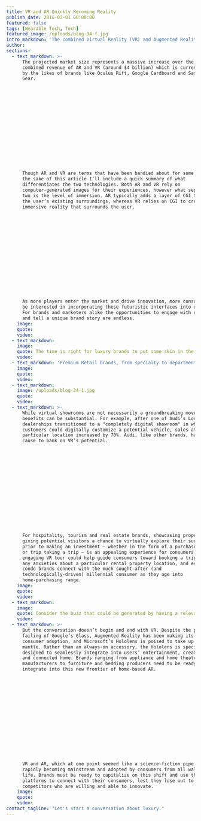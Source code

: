 ```yaml
---
title: VR and AR Quickly Becoming Reality
publish_date: 2016-03-01 00:00:00
featured: false
tags: [Wearable Tech, Tech]
featured_image: /uploads/blog-34-f.jpg
intro_markdown: 'The combined Virtual Reality (VR) and Augmented Reality (AR) markets are projected to generate around $150 billion dollars a year by 2020, according to a forecast by Digi-Capital. How can brands make the most of this opportunity?​'
author:
sections:
  - text_markdown: >-
      The projected market size represents a massive increase over the current
      combined revenue of AR and VR (around $4 billion) which is currently driven
      by the likes of brands like Oculus Rift, Google Cardboard and Samsung’s VR
      Gear.

















      Though AR and VR are terms that have been bandied about for some time, for
      the sake of this article I’ll include a quick summary of what
      differentiates the two technologies. Both AR and VR rely on
      computer-generated images for their experiences, however what separates the
      two is the level of immersion. AR typically adds a layer of CGI to enhance
      the user’s existing surroundings, whereas VR relies on CGI to create an
      immersive reality that surrounds the user.

















      As more players enter the market and drive innovation, more consumers will
      be interested in incorporating these futuristic interfaces into daily life.
      For brands and marketers alike the opportunities to engage with consumers
      and tell a unique brand story are endless.​
    image:
    quote:
    video:
  - text_markdown:
    image:
    quote: The time is right for luxury brands to put some skin in the VR / AR game.
    video:
  - text_markdown: 'Premium Retail brands, from specialty to department, should consider leveraging the power of virtual showrooms. With this approach shoppers can peruse products and experience the assortment, all from the confines of wherever the brand wants to set up shop.Take Audi’s recently announced update to their popular virtual showroom, for instance. Leveraging the technologies of Oculus and HTC, Audi car shoppers can now explore the entire vehicle range through a vividly detailed and immersive VR experience in which they can "build" and examine configurations of every Audi model in a range of environments.​'
    image:
    quote:
    video:
  - text_markdown:
    image: /uploads/blog-34-1.jpg
    quote:
    video:
  - text_markdown: >-
      While virtual showrooms are not necessarily a groundbreaking move, the
      benefits can be substantial. For example, after one of Audi’s London
      dealerships transitioned to a "completely digital showroom" in which
      customers could digitally customize a potential vehicle, sales at that
      particular location increased by 70%. Audi, like other brands, has good
      cause to bank on VR’s potential.

















      For hospitality, tourism and real estate brands, showcasing properties and
      giving potential visitors a chance to virtually explore their surroundings
      prior to making an investment – whether in the form of a purchase, rental
      or trip taking a trip – is an appealing experience for consumers. A highly
      engaging VR tour could help guide consumers toward booking a trip, assuage
      any anxieties about a particular rental property location, and even help
      condo brands connect with the much sought-after (and
      technologically-driven) millennial consumer as they age into
      home-purchasing range.​
    image:
    quote:
    video:
  - text_markdown:
    image:
    quote: Consider the buzz that could be generated by having a relevant influencer deliver a custom tour of a property.
    video:
  - text_markdown: >-
      But the conversation doesn’t begin and end with VR. Despite the public
      failing of Google’s Glass, Augmented Reality has been making its case for
      consumer adoption, and Microsoft’s Hololens is poised to take up the
      mantle. Rather than an always-on accessory, the Hololens is specifically
      designed to seamlessly integrate into users’ entertainment, creative output
      and connected home. Brands ranging from appliance and home theater
      manufacturers to furniture and bedding producers need to be ready to
      integrate into this new frontier of home-based AR.

















      VR and AR, which at one point seemed like a science-fiction pipe dream, are
      rapidly becoming mainstream and adopted by consumers from all walks of
      life. Brands must be ready to capitalize on this shift and use these
      platforms to connect with their consumers, lest they lose out to their
      competitors who are willing and able to innovate.​
    image:
    quote:
    video:
contact_tagline: "Let's start a conversation about luxury."
---
```



